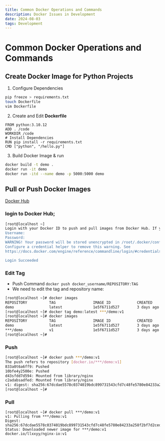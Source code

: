 ```yaml
---
title: Common Docker Operations and Commands
description: Docker Issues in Development
date: 2024-08-03
tags: Development
---
```

# Common Docker Operations and Commands
## Create Docker Image for Python Projects

1. Configure Dependencies

```bash
pip freeze > requirements.txt
touch Dockerfile
vim Dockerfile
```

2. Create and Edit **Dockerfile**

```docker
FROM python:3.10.12
ADD . /code
WORKDIR /code
# Install Dependencies
RUN pip install -r requirements.txt
CMD ["python", "/hello.py"]
```

3. Build Docker Image & run

```bash
docker build -t demo .
docker run -it demo
docker run -itd --name demo -p 5000:5000 demo
```


## Pull or Push Docker Images

[Docker Hub](https://hub.docker.com/)


### login to Docker Hub;

```bash
[root@localhost ~]
Login with your Docker ID to push and pull images from Docker Hub. If you don't have a Docker ID, head over to https://hub.docker.com to create one.
Username:          
Password:         
WARNING! Your password will be stored unencrypted in /root/.docker/config.json.
Configure a credential helper to remove this warning. See
https://docs.docker.com/engine/reference/commandline/login/#credentials-store

Login Succeeded
```



### Edit Tag

* Push Command `docker push docker_username/REPOSITORY:TAG`
* We need to edit the tag and repository name:

```bash
[root@localhost ~]# docker images 
REPOSITORY          TAG                 IMAGE ID            CREATED             SIZE
demo                latest              1e5f6711d527        3 days ago          178MB
[root@localhost ~]# docker tag demo:latest ***/demo:v1
[root@localhost ~]# docker images 
REPOSITORY          TAG                 IMAGE ID            CREATED             SIZE
demo                latest              1e5f6711d527        3 days ago          178MB
***/demo            v1                  1e5f6711d527        3 days ago          178MB
[root@localhost ~]# 
```

### Push

```bash
[root@localhost ~]# docker push ***/demo:v1
The push refers to repository [docker.io/***/demo:v1]
833a0t6a6ff9: Pushed 
10bfe4y2500e: Pushed 
d43sfdd7d594: Mounted from library/nginx 
c2adabsadfed: Mounted from library/nginx 
v1: digest: sha256:67dcdae5578c0374019bdc899731543cfd7c48fe5780e84233a258f2bf7d2ceda size: 1155
[root@localhost ~]# 
```



### Pull

```shell
[root@localhost ~]# docker pull ***/demo:v1
v1: Pulling from ***/demo:v1
Digest: sha256:67dcdae5578c0374019bdc899731543cfd7c48fe5780e84233a258f2bf7d2ceda
Status: Downloaded newer image for ***/demo:v1
docker.io/llxxyy/nginx-io:v1
```
